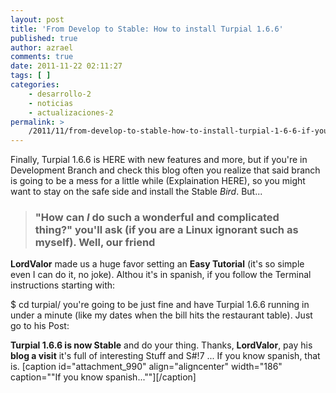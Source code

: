 ```yaml
---
layout: post
title: 'From Develop to Stable: How to install Turpial 1.6.6'
published: true
author: azrael
comments: true
date: 2011-11-22 02:11:27
tags: [ ]
categories:
    - desarrollo-2
    - noticias
    - actualizaciones-2
permalink: >
    /2011/11/from-develop-to-stable-how-to-install-turpial-1-6-6-if-youre-in-development-branch
---
```

Finally, Turpial 1.6.6 is HERE with new features and more, but if you're in Development Branch and check this blog often you realize that said branch is going to be a mess for a little while (Explaination HERE), so you might want to stay on the safe side and install the Stable _Bird_. But... 

> ### "How can _I_ do such a wonderful and complicated thing?" you'll ask (if you are a Linux ignorant such as myself). Well, our friend 

**LordValor** made us a huge favor setting an **Easy Tutorial** (it's so simple even I can do it, no joke). Althou it's in spanish, if you follow the Terminal instructions starting with: 

$ cd turpial/ you're going to be just fine and have Turpial 1.6.6 running in under a minute (like my dates when the bill hits the restaurant table). Just go to his Post: 

**Turpial 1.6.6 is now Stable** and do your thing. Thanks, **LordValor**, pay his **blog a visit** it's full of interesting Stuff and S#!7 ... If you know spanish, that is. [caption id="attachment_990" align="aligncenter" width="186" caption=""If you know spanish...""][][1][/caption] &nbsp;

 [1]: http://turpial.org.ve/wp-content/uploads/2011/11/trollfacesmall.jpg